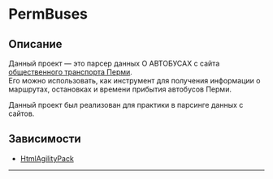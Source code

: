 # PermBuses
## Описание
Данный проект —  это парсер данных О АВТОБУСАХ с сайта [общественного транспорта Перми](https://www.m.gortransperm.ru/ "Сайт общественного транспорта Перми").  
Его можно использовать, как инструмент для получения информации о маршрутах, остановках и времени прибытия автобусов Перми.  

Данный проект был реализован для практики в парсинге данных с сайтов.

## Зависимости
- [HtmlAgilityPack](https://github.com/zzzprojects/html-agility-pack?ysclid=ljkmk1aok287827039 "Ссылка на GitHub библиотеки")
---
